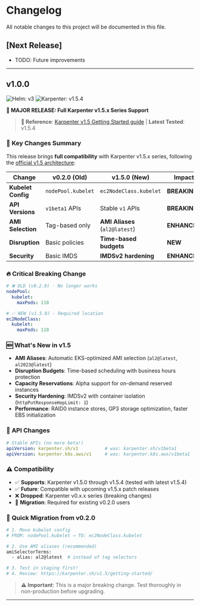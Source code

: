 # Changelog

All notable changes to this project will be documented in this file.

## [Next Release]

- TODO: Future improvements

---

## v1.0.0

![Helm: v3](https://img.shields.io/badge/Helm-v3.14%2B-informational?color=informational&logo=helm) ![Karpenter: v1.5.4](https://img.shields.io/badge/Karpenter-v1.5.4-success?color=success&logo=kubernetes)

**🚀 MAJOR RELEASE: Full Karpenter v1.5.x Series Support**

> **📖 Reference**: [Karpenter v1.5 Getting Started guide](https://karpenter.sh/v1.5/getting-started/) | **Latest Tested**: v1.5.4

### 🎯 **Key Changes Summary**

This release brings **full compatibility** with Karpenter v1.5.x series, following the [official v1.5 architecture](https://karpenter.sh/v1.5/getting-started/):

| **Change** | **v0.2.0 (Old)** | **v1.5.0 (New)** | **Impact** |
|------------|-------------------|-------------------|------------|
| **Kubelet Config** | `nodePool.kubelet` | `ec2NodeClass.kubelet` | **BREAKING** |
| **API Versions** | `v1beta1` APIs | Stable `v1` APIs | **BREAKING** |
| **AMI Selection** | Tag-based only | **AMI Aliases** (`al2@latest`) | **ENHANCED** |
| **Disruption** | Basic policies | **Time-based budgets** | **NEW** |
| **Security** | Basic IMDS | **IMDSv2 hardening** | **ENHANCED** |

### 🔥 **Critical Breaking Change**
```yaml
# ❌ OLD (v0.2.0) - No longer works
nodePool:
  kubelet:
    maxPods: 110

# ✅ NEW (v1.5.0) - Required location
ec2NodeClass:
  kubelet:
    maxPods: 110
```

### 🆕 **What's New in v1.5**
- **AMI Aliases**: Automatic EKS-optimized AMI selection (`al2@latest`, `al2023@latest`)
- **Disruption Budgets**: Time-based scheduling with business hours protection
- **Capacity Reservations**: Alpha support for on-demand reserved instances  
- **Security Hardening**: IMDSv2 with container isolation (`httpPutResponseHopLimit: 1`)
- **Performance**: RAID0 instance stores, GP3 storage optimization, faster EBS initialization

### 🔄 **API Changes**
```yaml
# Stable APIs (no more beta!)
apiVersion: karpenter.sh/v1          # was: karpenter.sh/v1beta1
apiVersion: karpenter.k8s.aws/v1     # was: karpenter.k8s.aws/v1beta1
```

### ⚠️ **Compatibility**
- ✅ **Supports**: Karpenter v1.5.0 through v1.5.4 (tested with latest v1.5.4)
- ✅ **Future**: Compatible with upcoming v1.5.x patch releases
- ❌ **Dropped**: Karpenter v0.x.x series (breaking changes)
- 🔄 **Migration**: Required for existing v0.2.0 users

### 🔧 **Quick Migration from v0.2.0**
```bash
# 1. Move kubelet config
# FROM: nodePool.kubelet → TO: ec2NodeClass.kubelet

# 2. Use AMI aliases (recommended)
amiSelectorTerms:
  - alias: al2@latest  # instead of tag selectors

# 3. Test in staging first!
# 4. Review: https://karpenter.sh/v1.5/getting-started/
```

> **⚠️ Important**: This is a major breaking change. Test thoroughly in non-production before upgrading.

---